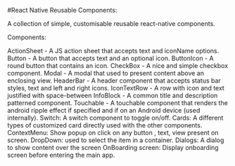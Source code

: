 #React Native Reusable Components:


A collection of simple, customisable reusable react-native components.


Components:

 ActionSheet - A JS action sheet that accepts text and iconName options.
 Button - A button that accepts text and an optional icon.
 ButtonIcon - A round button that contains an icon.
 CheckBox - A nice and simple checkbox component.
 Modal - A modal that used to present content above an enclosing view.
 HeaderBar - A header component that accepts status bar styles, text and left and right icons.
 IconTextRow - A row with icon and text justified with space-between
 InfoBlock - A common title and description patterned component.
 Touchable - A touchable component that renders the android ripple effect if specified and if on an Android device (used internally).
 Switch: A switch component to toggle on/off.
 Cards: A different types of customized card directly used with the other components.
 ContextMenu: Show popup on click on any button , text, view present on screen.
 DropDown:  used to select the item in a container.
 Dialogs: A dialog to show content over the screen
 OnBoarding screen: Display onboarding screen before entering the main app.
 
